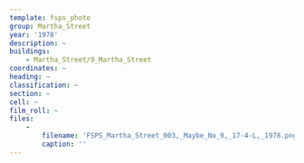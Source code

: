 ```yaml
---
template: fsps_photo
group: Martha_Street
year: '1978'
description: ~
buildings:
    - Martha_Street/9_Martha_Street
coordinates: ~
heading: ~
classification: ~
section: ~
cell: ~
film_roll: ~
files:
    -
        filename: 'FSPS_Martha_Street_003,_Maybe_No_9,_17-4-L,_1978.png'
        caption: ''
---
```

